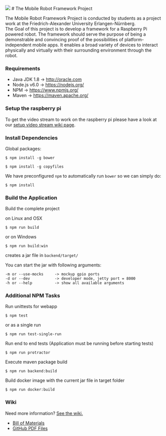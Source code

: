 <img src="https://travis-ci.org/weiss19ja/amos-ss16-proj2.svg?branch=master">
# The Mobile Robot Framework Project 

The Mobile Robot Framework Project is conducted by students as a project work at the Friedrich-Alexander University Erlangen-Nürnberg.   
The Goal of this project is to develop a framework for a Raspberry Pi powered robot. The framework should serve the purpose of being a demonstrable and convincing proof of the possibilities of platform-independent mobile apps. It enables a broad variety of devices to interact physically and virtually with their surrounding environment through the robot. 


### Requirements

* Java JDK 1.8 -> http://oracle.com
* Node.js v6.0 ->  https://nodejs.org/
* NPM  -> https://www.npmjs.org/
* Maven -> https://maven.apache.org/

### Setup the raspberry pi

To get the video stream to work on the raspberry pi please have a look at our [setup video stream wiki page](https://github.com/weiss19ja/amos-ss16-proj2/wiki/Installing-and-running-video-stream).

### Install Dependencies

Global packages:

```
$ npm install -g bower  
```

```
$ npm install -g copyfiles
```

We have preconfigured `npm` to automatically run `bower` so we can simply do:

```
$ npm install
```

### Build the Application

Build the complete project

on Linux and OSX  
```
$ npm run build
```

or on Windows  
```
$ npm run build:win
```

creates a jar file in `backend/target/`

You can start the jar with following arguments:

```
-m or --use-mocks     -> mockup gpio ports
-d or --dev           -> developer mode, jetty port = 8000
-h or --help          -> show all available arguments
```

### Additional NPM Tasks

Run unittests for webapp  
```
$ npm test
```

or as a single run  
```
$ npm run test-single-run
```

Run end to end tests (Application must be running before starting tests)
```
$ npm run protractor
```

Execute maven package build  
```
$ npm run backend:build
```

Build docker image with the current jar file in target folder  
```
$ npm run docker:build
```


### Wiki
Need more information? [See the wiki.](https://github.com/weiss19ja/amos-ss16-proj2/wiki)   

- [Bill of Materials](https://github.com/weiss19ja/amos-ss16-proj2/blob/master/info/Bill%20of%20Materials.md)  
- [GitHub PDF Files](https://github.com/weiss19ja/amos-ss16-proj2/tree/master/info)  
